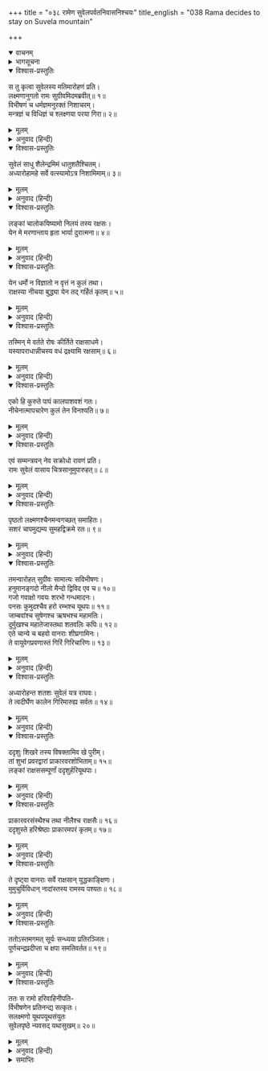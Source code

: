 +++
title = "०३८ रामेण सुवेलपर्वतनिवासनिश्चयः"
title_english = "038 Rama decides to stay on Suvela mountain"

+++
<details open><summary>वाचनम्</summary>
<div caption="श्रीराम-हरिसीताराममूर्ति-घनपाठिभ्यां वचनम्" class="audioEmbed" src="https://archive.org/download/Ramayana-recitation-Sriram-harisItArAmamUrti-Ghanapaati-v2/Kanda_6/Kanda_6_YK-038-Rama_decides_to_stay_on_Suvela_mountain__0.mp3"></div>
</details>

<details><summary>भागसूचना</summary>

38. श्रीरामका प्रमुख वानरोंके साथ सुवेल पर्वतपर चढ़कर वहाँ रातमें निवास करना
</details>

<details open><summary>विश्वास-प्रस्तुतिः</summary>

स तु कृत्वा सुवेलस्य मतिमारोहणं प्रति।  
लक्ष्मणानुगतो रामः सुग्रीवमिदमब्रवीत्॥ १॥  
विभीषणं च धर्मज्ञमनुरक्तं निशाचरम्।  
मन्त्रज्ञं च विधिज्ञं च श्लक्ष्णया परया गिरा॥ २॥
</details>

<details><summary>मूलम्</summary>

स तु कृत्वा सुवेलस्य मतिमारोहणं प्रति।  
लक्ष्मणानुगतो रामः सुग्रीवमिदमब्रवीत्॥ १॥  
विभीषणं च धर्मज्ञमनुरक्तं निशाचरम्।  
मन्त्रज्ञं च विधिज्ञं च श्लक्ष्णया परया गिरा॥ २॥
</details>

<details><summary>अनुवाद (हिन्दी)</summary>

सुवेल पर्वतपर चढ़नेका विचार करके जिनके पीछे लक्ष्मणजी चल रहे थे, वे भगवान् श्रीराम सुग्रीवसे और धर्मके ज्ञाता, मन्त्रवेत्ता, विधिज्ञ एवं अनुरागी निशाचर विभीषणसे भी उत्तम एवं मधुर वाणीमें बोले—॥ १-२॥
</details>

<details open><summary>विश्वास-प्रस्तुतिः</summary>

सुवेलं साधु शैलेन्द्रमिमं धातुशतैश्चितम्।  
अध्यारोहामहे सर्वे वत्स्यामोऽत्र निशामिमाम्॥ ३॥
</details>

<details><summary>मूलम्</summary>

सुवेलं साधु शैलेन्द्रमिमं धातुशतैश्चितम्।  
अध्यारोहामहे सर्वे वत्स्यामोऽत्र निशामिमाम्॥ ३॥
</details>

<details><summary>अनुवाद (हिन्दी)</summary>

‘मित्रो! यह पर्वतराज सुवेल सैकड़ों धातुओंसे भलीभाँति भरा हुआ है। हम सब लोग इसपर चढ़ें और आजकी इस रातमें यहीं निवास करें॥ ३॥
</details>

<details open><summary>विश्वास-प्रस्तुतिः</summary>

लङ्कां चालोकयिष्यामो निलयं तस्य रक्षसः।  
येन मे मरणान्ताय हृता भार्या दुरात्मना॥ ४॥
</details>

<details><summary>मूलम्</summary>

लङ्कां चालोकयिष्यामो निलयं तस्य रक्षसः।  
येन मे मरणान्ताय हृता भार्या दुरात्मना॥ ४॥
</details>

<details><summary>अनुवाद (हिन्दी)</summary>

‘यहाँसे हमलोग उस राक्षसकी निवासभूत लङ्कापुरीका भी अवलोकन करेंगे, जिस दुरात्माने अपनी मृत्युके लिये ही मेरी भार्याका अपहरण किया है॥ ४॥
</details>

<details open><summary>विश्वास-प्रस्तुतिः</summary>

येन धर्मो न विज्ञातो न वृत्तं न कुलं तथा।  
राक्षस्या नीचया बुद्ध्या येन तद् गर्हितं कृतम्॥ ५॥
</details>

<details><summary>मूलम्</summary>

येन धर्मो न विज्ञातो न वृत्तं न कुलं तथा।  
राक्षस्या नीचया बुद्ध्या येन तद् गर्हितं कृतम्॥ ५॥
</details>

<details><summary>अनुवाद (हिन्दी)</summary>

‘जिसने न तो धर्मको जाना है, न सदाचारको ही कुछ समझा है और न कुलका ही विचार किया है; केवल राक्षसोचित नीच बुद्धिके कारण ही वह निन्दित कर्म किया है॥ ५॥
</details>

<details open><summary>विश्वास-प्रस्तुतिः</summary>

तस्मिन् मे वर्तते रोषः कीर्तिते राक्षसाधमे।  
यस्यापराधान्नीचस्य वधं द्रक्ष्यामि रक्षसाम्॥ ६॥
</details>

<details><summary>मूलम्</summary>

तस्मिन् मे वर्तते रोषः कीर्तिते राक्षसाधमे।  
यस्यापराधान्नीचस्य वधं द्रक्ष्यामि रक्षसाम्॥ ६॥
</details>

<details><summary>अनुवाद (हिन्दी)</summary>

‘उस नीच राक्षसका नाम लेते ही उसपर मेरा रोष जाग उठता है। केवल उसी अधम निशाचरके अपराधसे मैं समस्त राक्षसोंका वध देखूँगा॥ ६॥
</details>

<details open><summary>विश्वास-प्रस्तुतिः</summary>

एको हि कुरुते पापं कालपाशवशं गतः।  
नीचेनात्मापचारेण कुलं तेन विनश्यति॥ ७॥
</details>

<details><summary>मूलम्</summary>

एको हि कुरुते पापं कालपाशवशं गतः।  
नीचेनात्मापचारेण कुलं तेन विनश्यति॥ ७॥
</details>

<details><summary>अनुवाद (हिन्दी)</summary>

‘कालके पाशमें बँधा हुआ एक ही पुरुष पाप करता है, किंतु उस नीचके अपने ही दोषसे सारा कुल नष्ट हो जाता है’॥ ७॥
</details>

<details open><summary>विश्वास-प्रस्तुतिः</summary>

एवं सम्मन्त्रयन् नेव सक्रोधो रावणं प्रति।  
रामः सुवेलं वासाय चित्रसानुमुपारुहत्॥ ८॥
</details>

<details><summary>मूलम्</summary>

एवं सम्मन्त्रयन् नेव सक्रोधो रावणं प्रति।  
रामः सुवेलं वासाय चित्रसानुमुपारुहत्॥ ८॥
</details>

<details><summary>अनुवाद (हिन्दी)</summary>

इस प्रकार चिन्तन करते हुए ही श्रीराम रावणके प्रति कुपित हो विचित्र शिखरवाले सुवेल पर्वतपर निवास करनेके लिये चढ़ गये॥ ८॥
</details>

<details open><summary>विश्वास-प्रस्तुतिः</summary>

पृष्ठतो लक्ष्मणश्चैनमन्वगच्छत् समाहितः।  
सशरं चापमुद्यम्य सुमहद्विक्रमे रतः॥ ९॥
</details>

<details><summary>मूलम्</summary>

पृष्ठतो लक्ष्मणश्चैनमन्वगच्छत् समाहितः।  
सशरं चापमुद्यम्य सुमहद्विक्रमे रतः॥ ९॥
</details>

<details><summary>अनुवाद (हिन्दी)</summary>

उनके पीछे लक्ष्मण भी महान् पराक्रममें तत्पर एवं एकाग्रचित्त हो धनुष-बाण लिये हुए उस पर्वतपर आरूढ़ हो गये॥ ९॥
</details>

<details open><summary>विश्वास-प्रस्तुतिः</summary>

तमन्वारोहत् सुग्रीवः सामात्यः सविभीषणः।  
हनुमानङ्गदो नीलो मैन्दो द्विविद एव च॥ १०॥  
गजो गवाक्षो गवयः शरभो गन्धमादनः।  
पनसः कुमुदश्चैव हरो रम्भश्च यूथपः॥ ११॥  
जाम्बवांश्च सुषेणश्च ऋषभश्च महामतिः।  
दुर्मुखश्च महातेजास्तथा शतवलिः कपिः॥ १२॥  
एते चान्ये च बहवो वानराः शीघ्रगामिनः।  
ते वायुवेगप्रवणास्तं गिरिं गिरिचारिणः॥ १३॥
</details>

<details><summary>मूलम्</summary>

तमन्वारोहत् सुग्रीवः सामात्यः सविभीषणः।  
हनुमानङ्गदो नीलो मैन्दो द्विविद एव च॥ १०॥  
गजो गवाक्षो गवयः शरभो गन्धमादनः।  
पनसः कुमुदश्चैव हरो रम्भश्च यूथपः॥ ११॥  
जाम्बवांश्च सुषेणश्च ऋषभश्च महामतिः।  
दुर्मुखश्च महातेजास्तथा शतवलिः कपिः॥ १२॥  
एते चान्ये च बहवो वानराः शीघ्रगामिनः।  
ते वायुवेगप्रवणास्तं गिरिं गिरिचारिणः॥ १३॥
</details>

<details><summary>अनुवाद (हिन्दी)</summary>

तत्पश्चात् सुग्रीव, मन्त्रियोंसहित विभीषण, हनुमान्, अङ्गद, नील, मैन्द, द्विविद, गज, गवाक्ष, गवय, शरभ, गन्धमादन, पनस, कुमुद, हर, यूथपति रम्भ, जाम्बवान्, सुषेण, महामति ऋषभ, महातेजस्वी दुर्मुख तथा कपिवर शतवलि—ये और दूसरे भी बहुत-से शीघ्रगामी वानर जो वायुके समान वेगसे चलनेवाले तथा पर्वतोंपर ही विचरनेवाले थे, उस सुवेलगिरिपर चढ़ गये॥ १०—१३॥
</details>

<details open><summary>विश्वास-प्रस्तुतिः</summary>

अध्यारोहन्त शतशः सुवेलं यत्र राघवः।  
ते त्वदीर्घेण कालेन गिरिमारुह्य सर्वतः॥ १४॥
</details>

<details><summary>मूलम्</summary>

अध्यारोहन्त शतशः सुवेलं यत्र राघवः।  
ते त्वदीर्घेण कालेन गिरिमारुह्य सर्वतः॥ १४॥
</details>

<details><summary>अनुवाद (हिन्दी)</summary>

सुवेल पर्वतपर जहाँ श्रीरघुनाथजी विराजमान थे, वे सैकड़ों वानर थोड़ी ही देरमें चढ़ गये और चढ़कर सब ओर विचरने लगे॥ १४॥
</details>

<details open><summary>विश्वास-प्रस्तुतिः</summary>

ददृशुः शिखरे तस्य विषक्तामिव खे पुरीम्।  
तां शुभां प्रवरद्वारां प्राकारवरशोभिताम्॥ १५॥  
लङ्कां राक्षससम्पूर्णां ददृशुर्हरियूथपाः।
</details>

<details><summary>मूलम्</summary>

ददृशुः शिखरे तस्य विषक्तामिव खे पुरीम्।  
तां शुभां प्रवरद्वारां प्राकारवरशोभिताम्॥ १५॥  
लङ्कां राक्षससम्पूर्णां ददृशुर्हरियूथपाः।
</details>

<details><summary>अनुवाद (हिन्दी)</summary>

उन वानर-यूथपतियोंने सुवेलपर्वतके शिखरपर खड़े हो उस सुन्दर लङ्कापुरीका निरीक्षण किया, जो आकाशमें ही बनी हुई-सी जान पड़ती थी। उसके फाटक बड़े मनोहर थे। उत्तम परकोटे उस नगरीकी शोभा बढ़ाते थे तथा वह पुरी राक्षसोंसे भरी-पूरी थी॥
</details>

<details open><summary>विश्वास-प्रस्तुतिः</summary>

प्राकारवरसंस्थैश्च तथा नीलैश्च राक्षसैः॥ १६॥  
ददृशुस्ते हरिश्रेष्ठाः प्राकारमपरं कृतम्॥ १७॥
</details>

<details><summary>मूलम्</summary>

प्राकारवरसंस्थैश्च तथा नीलैश्च राक्षसैः॥ १६॥  
ददृशुस्ते हरिश्रेष्ठाः प्राकारमपरं कृतम्॥ १७॥
</details>

<details><summary>अनुवाद (हिन्दी)</summary>

उत्तम परकोटोंपर खड़े हुए नीलवर्णके राक्षस ऐसे जान पड़ते थे, मानो उन परकोटोंपर दूसरा परकोटा बना दिया गया हो। उन श्रेष्ठ वानरोंने वह सब कुछ देखा॥ १६-१७॥
</details>

<details open><summary>विश्वास-प्रस्तुतिः</summary>

ते दृष्ट्वा वानराः सर्वे राक्षसान् युद्धकाङ्क्षिणः।  
मुमुचुर्विविधान् नादांस्तस्य रामस्य पश्यतः॥ १८॥
</details>

<details><summary>मूलम्</summary>

ते दृष्ट्वा वानराः सर्वे राक्षसान् युद्धकाङ्क्षिणः।  
मुमुचुर्विविधान् नादांस्तस्य रामस्य पश्यतः॥ १८॥
</details>

<details><summary>अनुवाद (हिन्दी)</summary>

युद्धकी इच्छा रखनेवाले राक्षसोंको देखकर वे सब वानर श्रीरामके देखते-देखते नाना प्रकारसे सिंहनाद करने लगे॥ १८॥
</details>

<details open><summary>विश्वास-प्रस्तुतिः</summary>

ततोऽस्तमगमत् सूर्यः सन्ध्यया प्रतिरञ्जितः।  
पूर्णचन्द्रप्रदीप्ता च क्षपा समतिवर्तत॥ १९॥
</details>

<details><summary>मूलम्</summary>

ततोऽस्तमगमत् सूर्यः सन्ध्यया प्रतिरञ्जितः।  
पूर्णचन्द्रप्रदीप्ता च क्षपा समतिवर्तत॥ १९॥
</details>

<details><summary>अनुवाद (हिन्दी)</summary>

तदनन्तर संध्याकी लालीसे रँगे हुए सूर्यदेव अस्ताचलको चले गये और पूर्णचन्द्रमासे प्रकाशित उजेली रात वहाँ सब ओर छा गयी॥ १९॥
</details>

<details open><summary>विश्वास-प्रस्तुतिः</summary>

ततः स रामो हरिवाहिनीपति-  
र्विभीषणेन प्रतिनन्द्य सत्कृतः।  
सलक्ष्मणो यूथपयूथसंयुतः  
सुवेलपृष्ठे न्यवसद् यथासुखम्॥ २०॥
</details>

<details><summary>मूलम्</summary>

ततः स रामो हरिवाहिनीपति-  
र्विभीषणेन प्रतिनन्द्य सत्कृतः।  
सलक्ष्मणो यूथपयूथसंयुतः  
सुवेलपृष्ठे न्यवसद् यथासुखम्॥ २०॥
</details>

<details><summary>अनुवाद (हिन्दी)</summary>

तत्पश्चात् विभीषणद्वारा सादर सम्मानित हो वानरसेनाके स्वामी श्रीरामने अपने भाई लक्ष्मण और यूथपतियोंके समुदायके साथ सुवेल पर्वतके पृष्ठभागपर सुखपूर्वक निवास किया॥ २०॥
</details>

<details><summary>समाप्तिः</summary>

इत्यार्षे श्रीमद्रामायणे वाल्मीकीये आदिकाव्ये युद्धकाण्डेऽष्टात्रिंशः सर्गः॥ ३८॥  
इस प्रकार श्रीवाल्मीकिनिर्मित आर्षरामायण आदिकाव्यके युद्धकाण्डमें अड़तीसवाँ सर्ग पूरा हुआ॥ ३८॥
</details>


